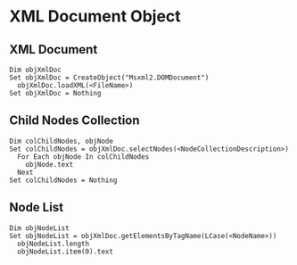# XML Document Object 

## XML Document
```vbscript
Dim objXmlDoc
Set objXmlDoc = CreateObject("Msxml2.DOMDocument")
  objXmlDoc.loadXML(<FileName>)
Set objXmlDoc = Nothing
```

## Child Nodes Collection
```vbscript
Dim colChildNodes, objNode
Set colChildNodes = objXmlDoc.selectNodes(<NodeCollectionDescription>)
  For Each objNode In colChildNodes
    objNode.text
  Next
Set colChildNodes = Nothing
```

## Node List
```vbscript
Dim objNodeList
Set objNodeList = objXmlDoc.getElementsByTagName(LCase(<NodeName>))
  objNodeList.length
  objNodeList.item(0).text
```

